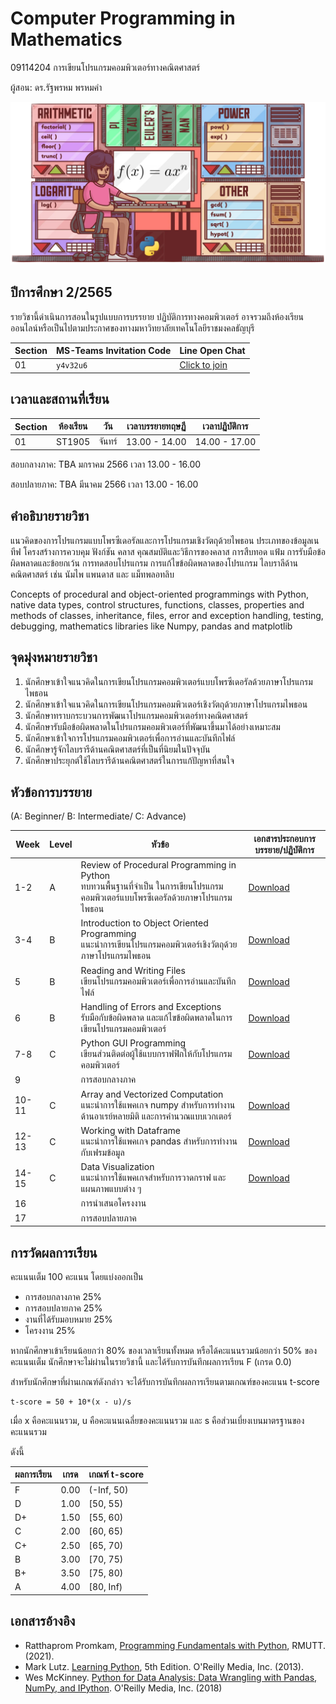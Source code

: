 # Computer Programming in Mathematics
09114204 การเขียนโปรแกรมคอมพิวเตอร์ทางคณิตศาสตร์

ผู้สอน: ดร.รัฐพรหม พรหมคำ

![banner](./images/banner.png)

## ปีการศึกษา 2/2565
รายวิชานี้ดำเนินการสอนในรูปแบบการบรรยาย ปฏิบัติการทางคอมพิวเตอร์ 
อาจรวมถึงห้องเรียนออนไลน์หรือเป็นไปตามประกาศของทางมหาวิทยาลัยเทคโนโลยีราชมงคลธัญบุรี 

| Section | MS-Teams Invitation Code | Line Open Chat | 
|---------|--------------------------|-----------|
|   01    |           `y4v32u6`      |  [Click to join](https://line.me/ti/g2/p7uQ_jV_3HmC660CYdQvneFJa1SDyBDpW05_WQ?utm_source=invitation&utm_medium=link_copy&utm_campaign=default) |

## เวลาและสถานที่เรียน

| Section | ห้องเรียน | วัน | เวลาบรรยายทฤษฏี  | เวลาปฏิบัติการ  |
|--------|---------|----|---------------|---------------|
| 01     |  ST1905 | จันทร์| 13.00 - 14.00  | 14.00 - 17.00|

สอบกลางภาค: TBA มกราคม 2566 เวลา 13.00 - 16.00

สอบปลายภาค: TBA มีนาคม 2566 เวลา 13.00 - 16.00


## คำอธิบายรายวิชา
แนวคิดของการโปรแกรมแบบโพรซีเดอรัลและการโปรแกรมเชิงวัตถุด้วยไพธอน ประเภทของข้อมูลเนทีฟ โครงสร้างการควบคุม ฟังก์ชัน คลาส คุณสมบัติและวิธีการของคลาส การสืบทอด แฟ้ม การรับมือข้อผิดพลาดและข้อยกเว้น การทดสอบโปรแกรม การแก้ไขข้อผิดพลาดของโปรแกรม ไลบราลีด้านคณิตศาสตร์ เช่น นัมไพ แพนดาส และ แม็ทพลอทลิบ

Concepts of procedural and object-oriented programmings with Python, native data types, control structures, functions, classes, properties and methods of classes, inheritance, files, error and exception handling, testing, debugging, mathematics libraries like Numpy, pandas and matplotlib


## จุดมุ่งหมายรายวิชา
1. นักศึกษาเข้าใจแนวคิดในการเขียนโปรแกรมคอมพิวเตอร์แบบโพรซีเดอรัลด้วยภาษาโปรแกรมไพธอน
2. นักศึกษาเข้าใจแนวคิดในการเขียนโปรแกรมคอมพิวเตอร์เชิงวัตถุด้วยภาษาโปรแกรมไพธอน
3. นักศึกษาทราบกระบวนการพัฒนาโปรแกรมคอมพิวเตอร์ทางคณิตศาสตร์
4. นักศึกษารับมือข้อผิดพลาดในโปรแกรมคอมพิวเตอร์ที่พัฒนาขึ้นมาได้อย่างเหมาะสม
5. นักศึกษาเข้าใจการโปรแกรมคอมพิวเตอร์เพื่อการอ่านและบันทึกไฟล์
6. นักศึกษารู้จักไลบรารีด้านคณิตศาสตร์ที่เป็นที่นิยมในปัจจุบัน
7. นักศึกษาประยุกต์ใช้ไลบรารีด้านคณิตศาสตร์ในการแก้ปัญหาที่สนใจ

## หัวข้อการบรรยาย
(A: Beginner/ B: Intermediate/ C: Advance)

|Week| Level  | หัวข้อ | เอกสารประกอบการบรรยาย/ปฏิบัติการ |
|----|--------| -----|----------------------------|
| 1-2   | A  | Review of Procedural Programming in Python <br> ทบทวนพื้นฐานที่จำเป็น ในการเขียนโปรแกรมคอมพิวเตอร์แบบโพรซีเดอรัลด้วยภาษาโปรแกรมไพธอน |  [Download](./materials/topic_basic_python.zip) |
| 3-4 | B | Introduction to Object Oriented Programming <br> แนะนำการเขียนโปรแกรมคอมพิวเตอร์เชิงวัตถุด้วยภาษาโปรแกรมไพธอน | [Download](./materials/topic_oop.zip) |
| 5   | B| Reading and Writing Files <br> เขียนโปรแกรมคอมพิวเตอร์เพื่อการอ่านและบันทึกไฟล์  | [Download](./materials/topic_files_io.zip) |
| 6   | B | Handling of Errors and Exceptions <br> รับมือกับข้อผิดพลาด และแก้ไขข้อผิดพลาดในการเขียนโปรแกรมคอมพิวเตอร์ | [Download](./materials/topic_exceptions.zip) |
| 7-8   | C | Python GUI Programming <br> เขียนส่วนติดต่อผู้ใช้แบบกราฟฟิกให้กับโปรแกรมคอมพิวเตอร์| [Download](./materials/topic_gui.zip) |
| 9   |    |  การสอบกลางภาค   |  |
| 10-11  | C | Array and Vectorized Computation <br> แนะนำการใช้แพคเกจ numpy สำหรับการทำงานด้านอาเรย์หลายมิติ และการคำนวณแบบเวกเตอร์ | [Download](./materials/numpy.zip) |
| 12-13 | C | Working with Dataframe <br> แนะนำการใช้แพคเกจ pandas สำหรับการทำงานกับเฟรมข้อมูล | [Download](./materials/pandas.zip) |
| 14-15 | C | Data Visualization <br> แนะนำการใช้แพคเกจสำหรับการวาดกราฟ และ แผนภาพแบบต่าง ๆ | [Download](./materials/visual.zip) |
| 16    |    |  การนำเสนอโครงงาน  |  |
| 17    |    |  การสอบปลายภาค |  |

## การวัดผลการเรียน
คะแนนเต็ม 100 คะแนน โดยแบ่งออกเป็น
- การสอบกลางภาค 25%
- การสอบปลายภาค 25%
- งานที่ได้รับมอบหมาย 25%
- โครงงาน 25%

หากนักศึกษาเข้าเรียนน้อยกว่า 80% ของเวลาเรียนทั้งหมด
หรือได้คะแนนรวมน้อยกว่า 50% ของคะแนนเต็ม นักศึกษาจะไม่ผ่านในรายวิชานี้ และได้รับการบันทึกผลการเรียน F (เกรด 0.0) 

สำหรับนักศึกษาที่ผ่านเกณฑ์ดังกล่าว จะได้รับการบันทึกผลการเรียนตามเกณฑ์ของคะแนน t-score 

```
t-score = 50 + 10*(x - u)/s
```
เมื่อ x คือคะแนนรวม, u คือคะแนนเฉลี่ยของคะแนนรวม และ s คือส่วนเบี่ยงเบนมาตรฐานของคะแนนรวม

ดังนี้

| ผลการเรียน | เกรด | เกณฑ์ t-score |
|---------|------|--------------|
| F | 0.00 | (-Inf, 50) | 
| D | 1.00 | [50, 55) | 
| D+ | 1.50 | [55, 60) | 
| C | 2.00 | [60, 65) |
| C+ | 2.50 | [65, 70) |
| B | 3.00 | [70, 75) |
| B+ | 3.50 | [75, 80) |
| A | 4.00 | [80, Inf) |

## เอกสารอ้างอิง
- Ratthaprom Promkam, [Programming Fundamentals with Python](materials/lecture_python.pdf), RMUTT. (2021).
- Mark Lutz. [Learning Python](https://www.amazon.com/Learning-Python-5th-Mark-Lutz/dp/1449355730), 5th Edition. O'Reilly Media, Inc. (2013).
- Wes McKinney. [Python for Data Analysis: Data Wrangling with Pandas, NumPy, and IPython](https://www.amazon.com/Python-Data-Analysis-Wrangling-IPython/dp/1491957662
). O'Reilly Media, Inc. (2018)